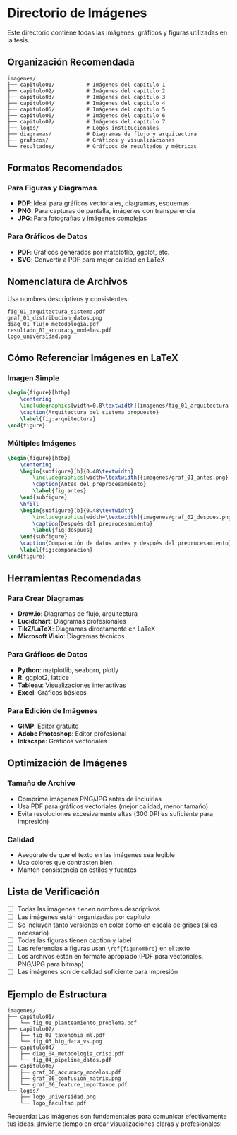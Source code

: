 # Directorio de Imágenes

Este directorio contiene todas las imágenes, gráficos y figuras utilizadas en la tesis.

## Organización Recomendada

```
imagenes/
├── capitulo01/          # Imágenes del capítulo 1
├── capitulo02/          # Imágenes del capítulo 2
├── capitulo03/          # Imágenes del capítulo 3
├── capitulo04/          # Imágenes del capítulo 4
├── capitulo05/          # Imágenes del capítulo 5
├── capitulo06/          # Imágenes del capítulo 6
├── capitulo07/          # Imágenes del capítulo 7
├── logos/               # Logos institucionales
├── diagramas/           # Diagramas de flujo y arquitectura
├── graficos/            # Gráficos y visualizaciones
└── resultados/          # Gráficos de resultados y métricas
```

## Formatos Recomendados

### Para Figuras y Diagramas
- **PDF**: Ideal para gráficos vectoriales, diagramas, esquemas
- **PNG**: Para capturas de pantalla, imágenes con transparencia
- **JPG**: Para fotografías y imágenes complejas

### Para Gráficos de Datos
- **PDF**: Gráficos generados por matplotlib, ggplot, etc.
- **SVG**: Convertir a PDF para mejor calidad en LaTeX

## Nomenclatura de Archivos

Usa nombres descriptivos y consistentes:

```
fig_01_arquitectura_sistema.pdf
graf_01_distribucion_datos.png
diag_01_flujo_metodologia.pdf
resultado_01_accuracy_modelos.pdf
logo_universidad.png
```

## Cómo Referenciar Imágenes en LaTeX

### Imagen Simple
```latex
\begin{figure}[htbp]
    \centering
    \includegraphics[width=0.8\textwidth]{imagenes/fig_01_arquitectura.pdf}
    \caption{Arquitectura del sistema propuesto}
    \label{fig:arquitectura}
\end{figure}
```

### Múltiples Imágenes
```latex
\begin{figure}[htbp]
    \centering
    \begin{subfigure}[b]{0.48\textwidth}
        \includegraphics[width=\textwidth]{imagenes/graf_01_antes.png}
        \caption{Antes del preprocesamiento}
        \label{fig:antes}
    \end{subfigure}
    \hfill
    \begin{subfigure}[b]{0.48\textwidth}
        \includegraphics[width=\textwidth]{imagenes/graf_02_despues.png}
        \caption{Después del preprocesamiento}
        \label{fig:despues}
    \end{subfigure}
    \caption{Comparación de datos antes y después del preprocesamiento}
    \label{fig:comparacion}
\end{figure}
```

## Herramientas Recomendadas

### Para Crear Diagramas
- **Draw.io**: Diagramas de flujo, arquitectura
- **Lucidchart**: Diagramas profesionales
- **TikZ/LaTeX**: Diagramas directamente en LaTeX
- **Microsoft Visio**: Diagramas técnicos

### Para Gráficos de Datos
- **Python**: matplotlib, seaborn, plotly
- **R**: ggplot2, lattice
- **Tableau**: Visualizaciones interactivas
- **Excel**: Gráficos básicos

### Para Edición de Imágenes
- **GIMP**: Editor gratuito
- **Adobe Photoshop**: Editor profesional
- **Inkscape**: Gráficos vectoriales

## Optimización de Imágenes

### Tamaño de Archivo
- Comprime imágenes PNG/JPG antes de incluirlas
- Usa PDF para gráficos vectoriales (mejor calidad, menor tamaño)
- Evita resoluciones excesivamente altas (300 DPI es suficiente para impresión)

### Calidad
- Asegúrate de que el texto en las imágenes sea legible
- Usa colores que contrasten bien
- Mantén consistencia en estilos y fuentes

## Lista de Verificación

- [ ] Todas las imágenes tienen nombres descriptivos
- [ ] Las imágenes están organizadas por capítulo
- [ ] Se incluyen tanto versiones en color como en escala de grises (si es necesario)
- [ ] Todas las figuras tienen caption y label
- [ ] Las referencias a figuras usan `\ref{fig:nombre}` en el texto
- [ ] Los archivos están en formato apropiado (PDF para vectoriales, PNG/JPG para bitmap)
- [ ] Las imágenes son de calidad suficiente para impresión

## Ejemplo de Estructura

```
imagenes/
├── capitulo01/
│   └── fig_01_planteamiento_problema.pdf
├── capitulo02/
│   ├── fig_02_taxonomia_ml.pdf
│   └── fig_03_big_data_vs.png
├── capitulo04/
│   ├── diag_04_metodologia_crisp.pdf
│   └── fig_04_pipeline_datos.pdf
├── capitulo06/
│   ├── graf_06_accuracy_modelos.pdf
│   ├── graf_06_confusion_matrix.png
│   └── graf_06_feature_importance.pdf
└── logos/
    ├── logo_universidad.png
    └── logo_facultad.pdf
```

Recuerda: Las imágenes son fundamentales para comunicar efectivamente tus ideas. ¡Invierte tiempo en crear visualizaciones claras y profesionales!
